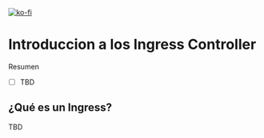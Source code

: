 [![ko-fi](https://www.ko-fi.com/img/githubbutton_sm.svg)](https://ko-fi.com/josephefranco)

# Introduccion a los Ingress Controller

Resumen

- [ ] TBD


## ¿Qué es un Ingress?
 
TBD